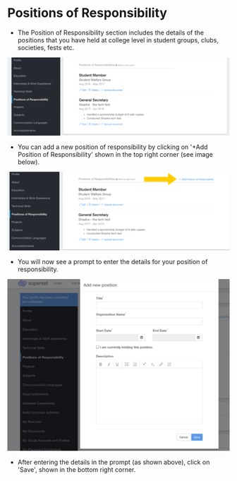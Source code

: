 # Positions of Responsibility

* The Position of Responsibility section includes the details of the positions that you have held at college level in student groups, clubs, societies, fests etc.

![](../../.gitbook/assets/image%20%28174%29.png)

* You can add a new position of responsibility by clicking on '+Add Position of Responsibility' shown in the top right corner \(see image below\).

![](../../.gitbook/assets/image%20%28205%29.png)

* You will now see a prompt to enter the details for your position of responsibility.

![](../../.gitbook/assets/image%20%28188%29.png)

* After entering the details in the prompt \(as shown above\), click on 'Save', shown in the bottom right corner.





